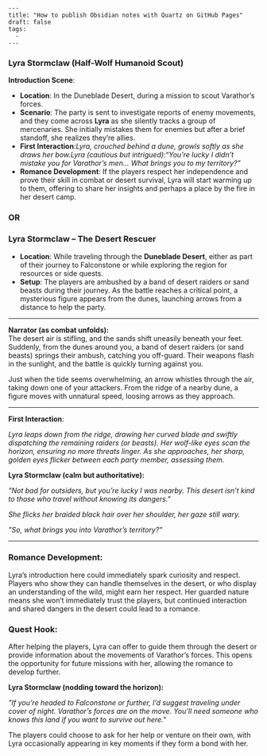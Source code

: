```
---
title: "How to publish Obsidian notes with Quartz on GitHub Pages"
draft: false
tags:
  - 
---
```
### **Lyra Stormclaw (Half-Wolf Humanoid Scout)**

**Introduction Scene**:

- **Location**: In the Duneblade Desert, during a mission to scout Varathor’s forces.
- **Scenario**: The party is sent to investigate reports of enemy movements, and they come across **Lyra** as she silently tracks a group of mercenaries. She initially mistakes them for enemies but after a brief standoff, she realizes they’re allies.
- **First Interaction**:_Lyra, crouched behind a dune, growls softly as she draws her bow._Lyra (cautious but intrigued):_“You’re lucky I didn’t mistake you for Varathor’s men… What brings you to my territory?”_
- **Romance Development**: If the players respect her independence and prove their skill in combat or desert survival, Lyra will start warming up to them, offering to share her insights and perhaps a place by the fire in her desert camp.

  

### OR

  

### **Lyra Stormclaw – The Desert Rescuer**

- **Location**: While traveling through the **Duneblade Desert**, either as part of their journey to Falconstone or while exploring the region for resources or side quests.
- **Setup**: The players are ambushed by a band of desert raiders or sand beasts during their journey. As the battle reaches a critical point, a mysterious figure appears from the dunes, launching arrows from a distance to help the party.

---

**Narrator (as combat unfolds):**  
The desert air is stifling, and the sands shift uneasily beneath your feet. Suddenly, from the dunes around you, a band of desert raiders (or sand beasts) springs their ambush, catching you off-guard. Their weapons flash in the sunlight, and the battle is quickly turning against you.  

Just when the tide seems overwhelming, an arrow whistles through the air, taking down one of your attackers. From the ridge of a nearby dune, a figure moves with unnatural speed, loosing arrows as they approach.

---

**First Interaction**:

_Lyra leaps down from the ridge, drawing her curved blade and swiftly dispatching the remaining raiders (or beasts). Her wolf-like eyes scan the horizon, ensuring no more threats linger. As she approaches, her sharp, golden eyes flicker between each party member, assessing them._

**Lyra Stormclaw (calm but authoritative):**

_"Not bad for outsiders, but you’re lucky I was nearby. This desert isn’t kind to those who travel without knowing its dangers."_

_She flicks her braided black hair over her shoulder, her gaze still wary._

_"So, what brings you into Varathor’s territory?"_

---

### **Romance Development**:

Lyra’s introduction here could immediately spark curiosity and respect. Players who show they can handle themselves in the desert, or who display an understanding of the wild, might earn her respect. Her guarded nature means she won’t immediately trust the players, but continued interaction and shared dangers in the desert could lead to a romance.

### **Quest Hook**:

After helping the players, Lyra can offer to guide them through the desert or provide information about the movements of Varathor’s forces. This opens the opportunity for future missions with her, allowing the romance to develop further.

**Lyra Stormclaw (nodding toward the horizon):**

_"If you’re headed to Falconstone or further, I’d suggest traveling under cover of night. Varathor’s forces are on the move. You’ll need someone who knows this land if you want to survive out here."_

The players could choose to ask for her help or venture on their own, with Lyra occasionally appearing in key moments if they form a bond with her.